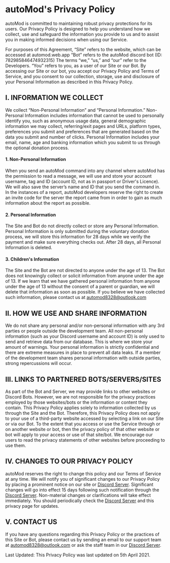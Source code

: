 # autoMod's Privacy Policy

autoMod is committed to maintaining robust privacy protections for its users. Our Privacy Policy is designed to help you understand how we collect, use and safeguard the information you provide to us and to assist you in making informed decisions when using our Service.

For purposes of this Agreement, “Site” refers to the website, which can be accessed at automod.web.app “Bot” refers to the autoMod discord bot (ID: 782985846474932315) The terms “we,” “us,” and “our” refer to the Developers. “You” refers to you, as a user of our Site or our Bot. By accessing our Site or our bot, you accept our Privacy Policy and Terms of Service, and you consent to our collection, storage, use and disclosure of your Personal Information as described in this Privacy Policy.

## I. INFORMATION WE COLLECT

We collect “Non-Personal Information” and “Personal Information.” Non-Personal Information includes information that cannot be used to personally identify you, such as anonymous usage data, general demographic information we may collect, referring/exit pages and URLs, platform types, preferences you submit and preferences that are generated based on the data you submit and number of clicks. Personal Information includes your email, name, age and banking information which you submit to us through the optional donation process.

#### 1. Non-Personal Information

When you send an autoMod command into any channel where autoMod has the permission to read a message, we will use and store your account username, tag and ID (account ID, not as in passport or Driver's Licence). We will also save the server’s name and ID that you send the command in. In the instances of a report, autoMod developers reserve the right to create an invite code for the server the report came from in order to gain as much information about the report as possible.

#### 2. Personal Information

The Site and Bot do not directly collect or store any Personal Information. Personal Information is only submitted during the voluntary donation process, we will store this information for 28 days while we verify the payment and make sure everything checks out. After 28 days, all Personal Information is deleted.

#### 3. Children's Information

The Site and the Bot are not directed to anyone under the age of 13. The Bot does not knowingly collect or solicit information from anyone under the age of 13. If we learn that we have gathered personal information from anyone under the age of 13 without the consent of a parent or guardian, we will delete that information as soon as possible. If you believe we have collected such information, please contact us at automod8328@outlook.com

## II. HOW WE USE AND SHARE INFORMATION

We do not share any personal and/or non-personal information with any 3rd parties or people outside the development team. All non-personal information (such as your Discord username and account ID) is only used to send and retrieve data from our database. This is where we store your amount of warnings. Your personal information is strictly confidential and there are extreme measures in place to prevent all data leaks. If a member of the development team shares personal information with outside parties, strong repercussions will occur.

## III. LINKS TO PARTNERED BOTS/SERVERS/SITES

As part of the Bot and Server, we may provide links to other websites or Discord Bots. However, we are not responsible for the privacy practices employed by those websites/bots or the information or content they contain. This Privacy Policy applies solely to information collected by us through the Site and the Bot. Therefore, this Privacy Policy does not apply to your use of a third-party website accessed by selecting a link on our Site or via our Bot. To the extent that you access or use the Service through or on another website or bot, then the privacy policy of that other website or bot will apply to your access or use of that site/bot. We encourage our users to read the privacy statements of other websites before proceeding to use them.

## IV. CHANGES TO OUR PRIVACY POLICY

autoMod reserves the right to change this policy and our Terms of Service at any time. We will notify you of significant changes to our Privacy Policy by placing a prominent notice on our site or [Discord Server](https://discord.gg/2je9aJynqt). Significant changes will go into effect 15 days following such notification through the [Discord Server](https://discord.gg/2je9aJynqt). Non-material changes or clarifications will take effect immediately. You should periodically check the [Discord Server](https://discord.gg/2je9aJynqt) and this privacy page for updates.

## V. CONTACT US

If you have any questions regarding this Privacy Policy or the practices of this Site or Bot, please contact us by sending an email to our support team at automod8328@outlook.com or ask the staff team in our [Discord Server](https://discord.gg/2je9aJynqt).

Last Updated: This Privacy Policy was last updated on 5th April 2021.